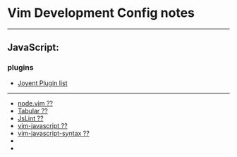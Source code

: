 # Vim Development Config notes  

---  

## JavaScript:  

### plugins  
 
  * [Joyent Plugin list](https://github.com/joyent/node)  

---  

  * [node.vim ??](https://github.com/moll/vim-node)   
  * [Tabular ??](https://github.com/godlygeek/tabular)  
  * [JsLint  ??](https://github.com/hallettij/jslint.vim)   
  * [vim-javascript ??](https://github.com/pangloss/vim-javascript)  
  * [vim-javascript-syntax ??](https://github.com/jelera/vim-javascript-syntax)  
  * []()  
  * []()  
